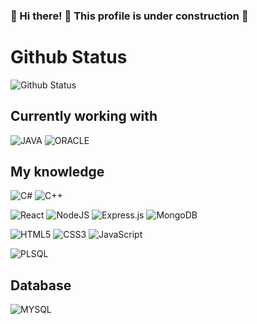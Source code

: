 
###  :construction: Hi there! 👋 This profile is under construction   :construction:

# Github Status
![Github Status](https://github-readme-stats.vercel.app/api?username=Dev-Josue-Godinez&count_private=true&show_icons=true&theme=react)
  
 ## Currently working with
![JAVA](https://img.shields.io/badge/Java-ED8B00?style=for-the-badge&logo=java&logoColor=white)
![ORACLE](https://img.shields.io/badge/Oracle-F80000?style=for-the-badge&logo=oracle&logoColor=black)

## My knowledge
![C#](https://img.shields.io/badge/C%23-239120?style=for-the-badge&logo=c-sharp&logoColor=white)
![C++](https://img.shields.io/badge/C%2B%2B-00599C?style=for-the-badge&logo=c%2B%2B&logoColor=white)

![React](https://img.shields.io/badge/react-%2320232a.svg?style=for-the-badge&logo=react&logoColor=%2361DAFB) 
![NodeJS](https://img.shields.io/badge/node.js-6DA55F?style=for-the-badge&logo=node.js&logoColor=white)
![Express.js](https://img.shields.io/badge/express.js-%23404d59.svg?style=for-the-badge&logo=express&logoColor=%2361DAFB)
![MongoDB](https://img.shields.io/badge/MongoDB-%234ea94b.svg?style=for-the-badge&logo=mongodb&logoColor=white)
	

![HTML5](https://img.shields.io/badge/html5-%23E34F26.svg?style=for-the-badge&logo=html5&logoColor=white) 
![CSS3](https://img.shields.io/badge/css3-%231572B6.svg?style=for-the-badge&logo=css3&logoColor=white)
![JavaScript](https://img.shields.io/badge/javascript-%23323330.svg?style=for-the-badge&logo=javascript&logoColor=%23F7DF1E)

![PLSQL](https://img.shields.io/badge/PLSQL-F80000?style=for-the-badge&logo=oracle&logoColor=black)

## Database
![MYSQL](https://img.shields.io/badge/MySQL-005C84?style=for-the-badge&logo=mysql&logoColor=white)
	


<!--

Here are some ideas to get you started:

- 🔭 I’m currently working on ...
- 🌱 I’m currently learning ...
- 👯 I’m looking to collaborate on ...
- 🤔 I’m looking for help with ...
- 💬 Ask me about ...
- 📫 How to reach me: ...
- 😄 Pronouns: ...
- ⚡ Fun fact: ...
-->
